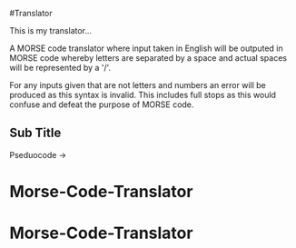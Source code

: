 #Translator

This is my translator...

A MORSE code translator where input taken in English will be outputed in MORSE code whereby letters are separated by a space and actual spaces will be represented by a '/'. 

For any inputs given that are not letters and numbers an error will be produced as this syntax is invalid. This includes full stops as this would confuse and defeat the purpose of MORSE code.

## Sub Title



Pseduocode ->

# Morse-Code-Translator
# Morse-Code-Translator
